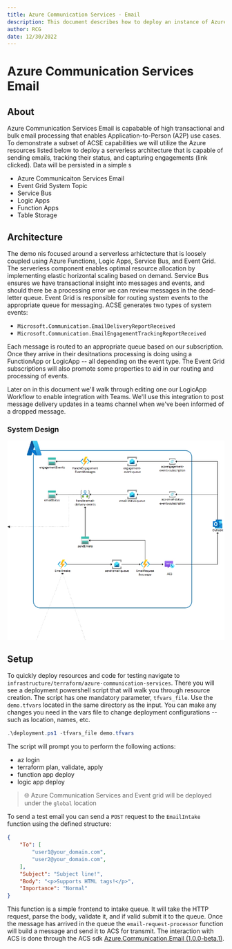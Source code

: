 ```yaml
---
title: Azure Communication Services - Email
description: This document describes how to deploy an instance of Azure Communication Service with Email Services and how to handle email status events and engagements.  
author: RCG
date: 12/30/2022
---
```

# Azure Communication Services Email

## About

Azure Communication Services Email is capabable of high transactional and bulk email processing that enables Application-to-Person (A2P) use cases.  To demonstrate a subset of ACSE capabilities we will utilize the Azure resources listed below to deploy a serverless architecture that is capable of sending emails, tracking their status, and capturing engagements (link clicked).  Data will be persisted in a simple s

- Azure Communicaiton Services Email
- Event Grid System Topic
- Service Bus
- Logic Apps
- Function Apps
- Table Storage

## Architecture

The demo nis focused around a serverless arhictecture that is loosely coupled using Azure Functions, Logic Apps, Service Bus, and Event Grid. The serverless component enables optimal resource allocation by implementing elastic horizontal scaling based on demand. Service Bus ensures we have transactional insight into messages and events, and should there be a processing error we can review messages in the dead-letter queue. Event Grid is responsible for routing system events to the appropriate queue for messaging. ACSE generates two types of system events:

- `Microsoft.Communication.EmailDeliveryReportReceived`
- `Microsoft.Communication.EmailEngagementTrackingReportReceived`

Each message is routed to an appropriate queue based on our subscription.  Once they arrive in their desitnations processing is doing using a FunctionApp or LogicApp -- all depending on the event type. The Event Grid subscriptions will also promote some properties to aid in our routing and processing of events.

Later on in this document we'll walk through editing one our LogicApp Workflow to enable integration with Teams.  We'll use this integration to post message delivery updates in a teams channel when we've been informed of a dropped message.

### System Design

![acs-architecture](../media/acs-email-transmit-serverless.jpg)

## Setup

To quickly deploy resources and code for testing navigate to `infrastructure/terraform/azure-communication-services`. There you will see a deployment powershell script that will walk you through resource creation.  The script has one mandatory parameter, `tfvars_file`.  Use the `demo.tfvars` located in the same directory as the input. You can make any changes you need in the vars file to change deployment configurations -- such as location, names, etc.

```powershell
.\deployment.ps1 -tfvars_file demo.tfvars
```

The script will prompt you to perform the following actions:

- az login
- terraform plan, validate, apply
- function app deploy
- logic app deploy

> :globe_with_meridians:
> Azure Communication Services and Event grid will be deployed under the `global` location

To send a test email you can send a `POST` request to the `EmailIntake` function using the defined structure:

```json
{
    "To": [
        "user1@your_domain.com",
        "user2@your_domain.com",
    ],
    "Subject": "Subject line!",
    "Body": "<p>Supports HTML tags!</p>",
    "Importance": "Normal"
}
```

This function is a simple frontend to intake queue.  It will take the HTTP request, parse the body, validate it, and if valid submit it to the queue.  Once the message has arrived in the queue the `email-request-processor` function will build a message and send it to ACS for transmit.  The interaction with ACS is done through the ACS sdk [Azure.Communication.Email (1.0.0-beta.1)](https://www.nuget.org/packages/Azure.Communication.Email).
